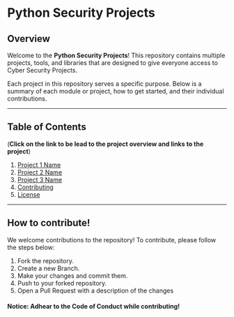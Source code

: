 # Python Security Projects

## Overview

Welcome to the **Python Security Projects**! This repository contains multiple projects, tools, and libraries that are designed to give everyone access to Cyber Security Projects.

Each project in this repository serves a specific purpose. Below is a summary of each module or project, how to get started, and their individual contributions.

---

## Table of Contents
(**Click on the link to be lead to the project overview and links to the project**)

1. [Project 1 Name](#project-1-name)
2. [Project 2 Name](#project-2-name)
3. [Project 3 Name](#project-3-name)
4. [Contributing](#contributing)
5. [License](#license)

---

## How to contribute!
We welcome contributions to the repository! To contribute, please follow the steps below:

1. Fork the repository.
2. Create a new Branch.
3. Make your changes and commit them.
4. Push to your forked repository.
5. Open a Pull Request with a description of the changes
   
#### Notice: Adhear to the Code of Conduct while contributing!


